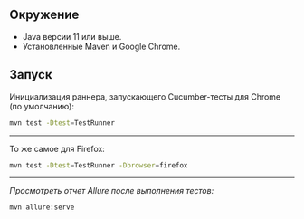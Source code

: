 ## Окружение

- Java версии 11 или выше.
- Установленные Maven и Google Chrome.

## Запуск

Инициализация раннера, запускающего Cucumber-тесты для Chrome (по умолчанию):

```bash
mvn test -Dtest=TestRunner
```
---

То же самое для Firefox:

```bash
mvn test -Dtest=TestRunner -Dbrowser=firefox
```
---

_Просмотреть отчет Allure после выполнения тестов:_
```bash
mvn allure:serve
```


